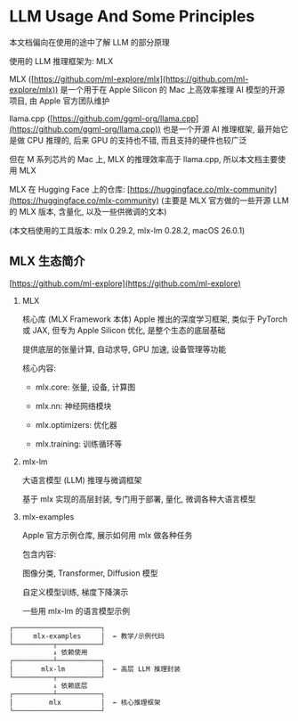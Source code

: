 # LLM Usage And Some Principles

本文档偏向在使用的途中了解 LLM 的部分原理

使用的 LLM 推理框架为: MLX

MLX ([https://github.com/ml-explore/mlx](https://github.com/ml-explore/mlx)) 是一个用于在 Apple Silicon 的 Mac 上高效率推理 AI 模型的开源项目, 由 Apple 官方团队维护

llama.cpp ([https://github.com/ggml-org/llama.cpp](https://github.com/ggml-org/llama.cpp)) 也是一个开源 AI 推理框架, 最开始它是做 CPU 推理的, 后来 GPU 的支持也不错, 而且支持的硬件也较广泛

但在 M 系列芯片的 Mac 上, MLX 的推理效率高于 llama.cpp, 所以本文档主要使用 MLX

MLX 在 Hugging Face 上的仓库: [https://huggingface.co/mlx-community](https://huggingface.co/mlx-community) (主要是 MLX 官方做的一些开源 LLM 的 MLX 版本, 含量化, 以及一些供微调的文本)

(本文档使用的工具版本: mlx 0.29.2, mlx-lm 0.28.2, macOS 26.0.1)

## MLX 生态简介

[https://github.com/ml-explore](https://github.com/ml-explore)

1. MLX

   核心库 (MLX Framework 本体) Apple 推出的深度学习框架, 类似于 PyTorch 或 JAX, 但专为 Apple Silicon 优化, 是整个生态的底层基础

   提供底层的张量计算, 自动求导, GPU 加速, 设备管理等功能

   核心内容:

   * mlx.core: 张量, 设备, 计算图

   * mlx.nn: 神经网络模块

   * mlx.optimizers: 优化器

   * mlx.training: 训练循环等

2. mlx-lm

   大语言模型 (LLM) 推理与微调框架

   基于 mlx 实现的高层封装, 专门用于部署, 量化, 微调各种大语言模型

3. mlx-examples

   Apple 官方示例仓库, 展示如何用 mlx 做各种任务

   包含内容:

   图像分类, Transformer, Diffusion 模型

   自定义模型训练, 梯度下降演示

   一些用 mlx-lm 的语言模型示例

```md
┌──────────────────────┐
│     mlx-examples     │  ← 教学/示例代码
└──────────┬───────────┘
           ↓ 依赖使用
┌──────────┴───────────┐
│       mlx-lm         │  ← 高层 LLM 推理封装
└──────────┬───────────┘
           ↓ 依赖底层
┌──────────┴───────────┐
│         mlx          │  ← 核心推理框架
└──────────────────────┘
```
